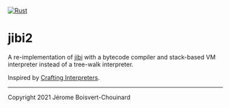 [![Rust](https://github.com/jbchouinard/jibi2/actions/workflows/rust.yml/badge.svg)](https://github.com/jbchouinard/jibi2/actions/workflows/rust.yml)

# jibi2

A re-implementation of [jibi](https://github.com/jbchouinard/jibi) with a bytecode
compiler and stack-based VM interpreter instead of a tree-walk interpreter.

Inspired by [Crafting Interpreters](https://craftinginterpreters.com).

---

Copyright 2021 Jérome Boisvert-Chouinard
